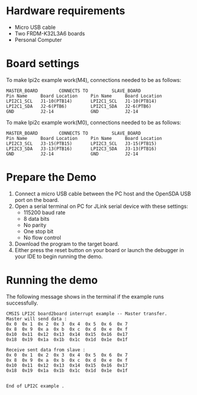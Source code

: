 Hardware requirements
=====================
- Micro USB cable
- Two FRDM-K32L3A6 boards
- Personal Computer

Board settings
==============
To make lpi2c example work(M4), connections needed to be as follows:
~~~~~~~~~~~~~~~~~~~~~~~~~~~~~~~~~~~~~~~~~~~~~~~~~~~~~~
MASTER_BOARD        CONNECTS TO         SLAVE_BOARD
Pin Name     Board Location     Pin Name     Board Location
LPI2C1_SCL   J1-10(PTB14)       LPI2C1_SCL   J1-10(PTB14)
LPI2C1_SDA   J2-6(PTB6)         LPI2C1_SDA   J2-6(PTB6)
GND          J2-14              GND          J2-14
~~~~~~~~~~~~~~~~~~~~~~~~~~~~~~~~~~~~~~~~~~~~~~~~~~~~~~

To make lpi2c example work(M0), connections needed to be as follows:
~~~~~~~~~~~~~~~~~~~~~~~~~~~~~~~~~~~~~~~~~~~~~~~~~~~~~~
MASTER_BOARD        CONNECTS TO         SLAVE_BOARD
Pin Name     Board Location     Pin Name     Board Location
LPI2C3_SCL   J3-15(PTB15)       LPI2C3_SCL   J3-15(PTB15)
LPI2C3_SDA   J3-13(PTB16)       LPI2C3_SDA   J3-13(PTB16)
GND          J2-14              GND          J2-14
~~~~~~~~~~~~~~~~~~~~~~~~~~~~~~~~~~~~~~~~~~~~~~~~~~~~~~

Prepare the Demo
================
1. Connect a micro USB cable between the PC host and the OpenSDA USB port on the board.
2. Open a serial terminal on PC for JLink serial device with these settings:
   - 115200 baud rate
   - 8 data bits
   - No parity
   - One stop bit
   - No flow control
3. Download the program to the target board.
4. Either press the reset button on your board or launch the debugger in your IDE to begin running
   the demo.

Running the demo
================
The following message shows in the terminal if the example runs successfully.
~~~~~~~~~~~~~~~~~~~~~~~~~~~~~~~~~~~~~~~~~~~~~~~~~~~~~~
CMSIS LPI2C board2board interrupt example -- Master transfer.
Master will send data :
0x 0  0x 1  0x 2  0x 3  0x 4  0x 5  0x 6  0x 7  
0x 8  0x 9  0x a  0x b  0x c  0x d  0x e  0x f  
0x10  0x11  0x12  0x13  0x14  0x15  0x16  0x17  
0x18  0x19  0x1a  0x1b  0x1c  0x1d  0x1e  0x1f  

Receive sent data from slave :
0x 0  0x 1  0x 2  0x 3  0x 4  0x 5  0x 6  0x 7  
0x 8  0x 9  0x a  0x b  0x c  0x d  0x e  0x f  
0x10  0x11  0x12  0x13  0x14  0x15  0x16  0x17  
0x18  0x19  0x1a  0x1b  0x1c  0x1d  0x1e  0x1f  


End of LPI2C example .
~~~~~~~~~~~~~~~~~~~~~~~~~~~~~~~~~~~~~~~~~~~~~~~~~~~~~~